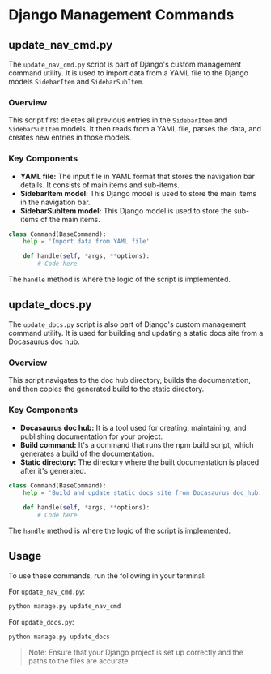 # Django Management Commands

## update_nav_cmd.py

The `update_nav_cmd.py` script is part of Django's custom management command utility. It is used to import data from a YAML file to the Django models `SidebarItem` and `SidebarSubItem`.

### Overview 

This script first deletes all previous entries in the `SidebarItem` and `SidebarSubItem` models. It then reads from a YAML file, parses the data, and creates new entries in those models. 

### Key Components

- **YAML file:** The input file in YAML format that stores the navigation bar details. It consists of main items and sub-items.
- **SidebarItem model:** This Django model is used to store the main items in the navigation bar.
- **SidebarSubItem model:** This Django model is used to store the sub-items of the main items.

```python
class Command(BaseCommand):
    help = 'Import data from YAML file'

    def handle(self, *args, **options):
        # Code here
```

The `handle` method is where the logic of the script is implemented.

## update_docs.py

The `update_docs.py` script is also part of Django's custom management command utility. It is used for building and updating a static docs site from a Docasaurus doc hub.

### Overview

This script navigates to the doc hub directory, builds the documentation, and then copies the generated build to the static directory.

### Key Components

- **Docasaurus doc hub:** It is a tool used for creating, maintaining, and publishing documentation for your project.
- **Build command:** It's a command that runs the npm build script, which generates a build of the documentation.
- **Static directory:** The directory where the built documentation is placed after it's generated.

```python
class Command(BaseCommand):
    help = 'Build and update static docs site from Docasaurus doc_hub.'

    def handle(self, *args, **options):
        # Code here
```

The `handle` method is where the logic of the script is implemented.

## Usage

To use these commands, run the following in your terminal:

For `update_nav_cmd.py`:

```bash
python manage.py update_nav_cmd
```

For `update_docs.py`:

```bash
python manage.py update_docs
```

> Note: Ensure that your Django project is set up correctly and the paths to the files are accurate.